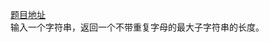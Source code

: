 [题目地址](https://leetcode.com/problems/longest-substring-without-repeating-characters/#/description)<br>
输入一个字符串，返回一个不带重复字母的最大子字符串的长度。
